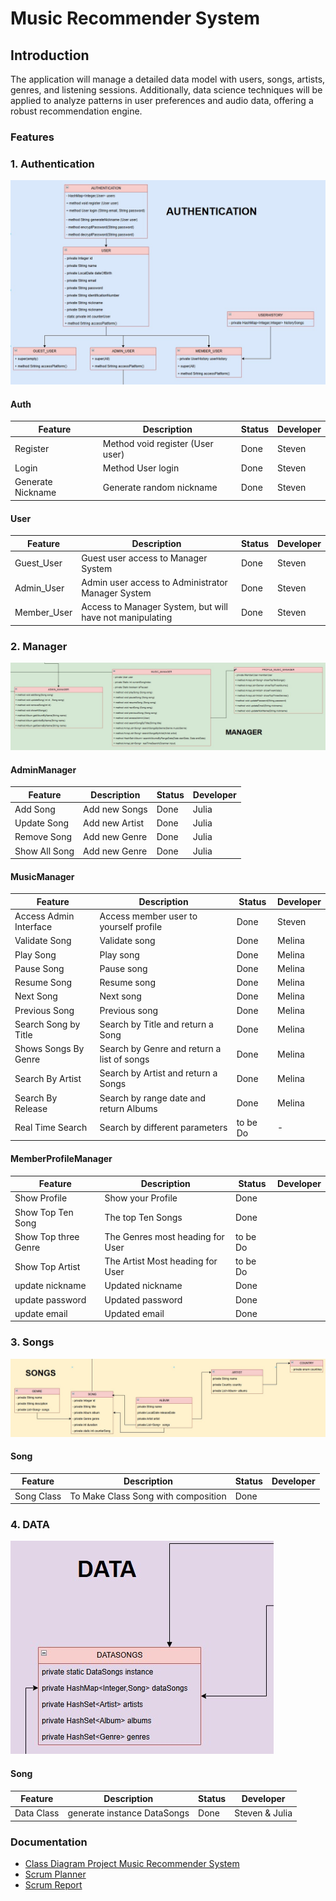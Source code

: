 # Music Recommender System

## Introduction
The application will manage a detailed data model with users, songs, artists, genres, and listening sessions. 
Additionally, data science techniques will be applied to analyze patterns in user preferences and audio data, offering a robust recommendation engine.

### Features

### 1. Authentication
![Auth](img/auth.jpg)

#### Auth

| Feature           | Description                      | Status | Developer |
|-------------------|----------------------------------|--------|-----------|
| Register          | Method void register (User user) | Done   | Steven    |
| Login             | Method User login                | Done   | Steven    |
| Generate Nickname | Generate random nickname         | Done   | Steven    |

#### User

| Feature       | Description                                              | Status | Developer |
|---------------|----------------------------------------------------------|--------|-----------|
| Guest_User    | Guest user access to Manager System                      | Done   | Steven    |  
| Admin_User    | Admin user access to Administrator Manager System        | Done   | Steven    |
| Member_User   | Access to Manager System, but will have not manipulating | Done   | Steven    |


### 2. Manager
![Manager](img/manager.jpg)

#### AdminManager

| Feature       | Description    | Status | Developer |
|---------------|----------------|--------|-----------|
| Add Song      | Add new Songs  | Done   | Julia     |
| Update Song   | Add new Artist | Done   | Julia     |
| Remove Song   | Add new Genre  | Done   | Julia     |
| Show All Song | Add new Genre  | Done   | Julia     |


#### MusicManager

| Feature                | Description                                | Status   | Developer |
|------------------------|--------------------------------------------|----------|----------- |
| Access Admin Interface | Access member user to yourself profile     | Done     | Steven          |
| Validate Song          | Validate song                              | Done     | Melina          |
| Play Song              | Play song                                  | Done     | Melina          |
| Pause Song             | Pause song                                 | Done     | Melina          |
| Resume Song            | Resume song                                | Done     | Melina          |
| Next Song              | Next song                                  | Done     | Melina          |
| Previous Song          | Previous song                              | Done     | Melina          |
| Search Song by Title   | Search by Title and return a Song          | Done     | Melina          |
| Shows Songs By Genre   | Search by Genre and return a list of songs | Done     | Melina          |
| Search By Artist       | Search by Artist and return a Songs        | Done     | Melina          |
| Search By Release      | Search by range date and return Albums     | Done     | Melina          |
| Real Time Search       | Search by different parameters             | to be Do |    -       |

#### MemberProfileManager

| Feature              | Description                      | Status   | Developer |
|----------------------|----------------------------------|----------|-----------|
| Show Profile         | Show your Profile                | Done     |           |
| Show Top Ten Song    | The top Ten Songs                | Done     |           |
| Show Top three Genre | The Genres most heading for User | to be Do |           |
| Show Top Artist      | The Artist Most heading for User | to be Do |           |
| update nickname      | Updated nickname                 | Done     |           |
| update password      | Updated password                 | Done     |           |
| update email         | Updated email                    | Done     |           | 

### 3. Songs
![Songs](img/songs.jpg)

#### Song

| Feature           | Description                         | Status | Developer |
|-------------------|-------------------------------------|--------|-----------|
| Song Class        | To Make Class Song with composition | Done   |           |

### 4. DATA
![Data](img/data.jpg)

#### Song

| Feature    | Description                 | Status | Developer |
|------------|-----------------------------|--------|-----------| 
| Data Class | generate instance DataSongs | Done   | Steven & Julia | 


### Documentation
+ [Class Diagram Project Music Recommender System](https://drive.google.com/file/d/1EfPopsuNGfS590GFdUUheVOVDKjg46cd/view?usp=drive_link)
+ [Scrum Planner](https://docs.google.com/spreadsheets/d/1rEBiQTtqf0slariM-Mr7hmkwMj8jV7SxucW3dnAYtes/edit?usp=sharing)
+ [Scrum Report](https://docs.google.com/document/d/1i74uvANGPbzYQX3pflOqah5UxF3w0kFpW3wvfyKNrE0/edit?usp=sharing)
